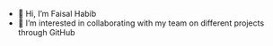 - 👋 Hi, I’m Faisal Habib
- 👀 I’m interested in collaborating with my team on different projects through GitHub



<!---
faisalhabibk/faisalhabibk is a ✨ special ✨ repository because its `README.md` (this file) appears on your GitHub profile.
You can click the Preview link to take a look at your changes.
--->
